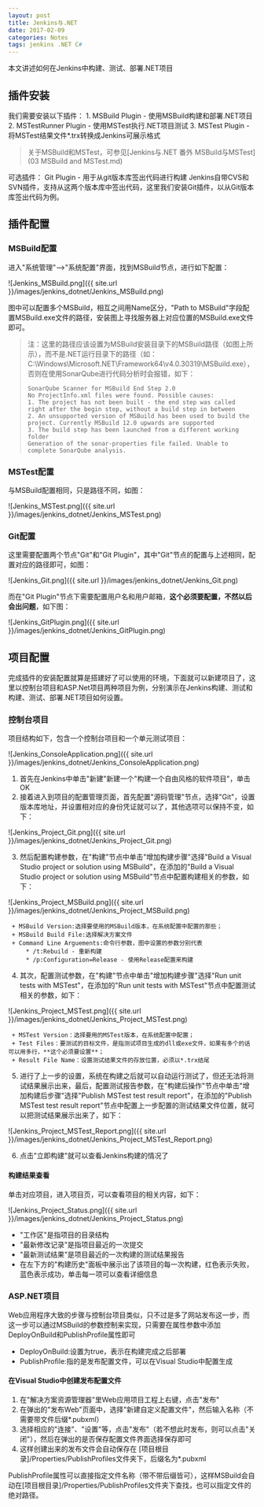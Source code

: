 ```yaml
---
layout: post
title: Jenkins与.NET
date: 2017-02-09
categories: Notes
tags: jenkins .NET C#
---
```


本文讲述如何在Jenkins中构建、测试、部署.NET项目

## 插件安装

我们需要安装以下插件：
    1. MSBuild Plugin - 使用MSBuild构建和部署.NET项目
    2. MSTestRunner Plugin - 使用MSTest执行.NET项目测试
    3. MSTest Plugin - 将MSTest结果文件*.trx转换成Jenkins可展示格式
> 关于MSBuild和MSTest，可参见[Jenkins与.NET 番外 MSBuild与MSTest](03 MSBuild and MSTest.md)

可选插件：
    Git Plugin - 用于从git版本库签出代码进行构建
Jenkins自带CVS和SVN插件，支持从这两个版本库中签出代码，这里我们安装Git插件，以从Git版本库签出代码为例。

## 插件配置

### MSBuild配置

进入"系统管理"-->"系统配置"界面，找到MSBuild节点，进行如下配置：  

![Jenkins_MSBuild.png]({{ site.url }}/images/jenkins_dotnet/Jenkins_MSBuild.png)

图中可以配置多个MSBuild，相互之间用Name区分，"Path to MSBuild"字段配置MSBuild.exe文件的路径，安装图上寻找服务器上对应位置的MSBuild.exe文件即可。

> 注：这里的路径应该设置为MSBuild安装目录下的MSBuild路径（如图上所示），而不是.NET运行目录下的路径（如：C:\Windows\Microsoft.NET\Framework64\v4.0.30319\MSBuild.exe），否则在使用SonarQube进行代码分析时会报错，如下：
> ```
> SonarQube Scanner for MSBuild End Step 2.0
> No ProjectInfo.xml files were found. Possible causes: 
> 1. The project has not been built - the end step was called right after the begin step, without a build step in between 
> 2. An unsupported version of MSBuild has been used to build the project. Currently MSBuild 12.0 upwards are supported
> 3. The build step has been launched from a different working folder
> Generation of the sonar-properties file failed. Unable to complete SonarQube analysis.
> ```

### MSTest配置

与MSBuild配置相同，只是路径不同，如图：  

![Jenkins_MSTest.png]({{ site.url }}/images/jenkins_dotnet/Jenkins_MSTest.png)

### Git配置

这里需要配置两个节点"Git"和"Git Plugin"，其中"Git"节点的配置与上述相同，配置对应的路径即可，如图：  

![Jenkins_Git.png]({{ site.url }}/images/jenkins_dotnet/Jenkins_Git.png)

而在"Git Plugin"节点下需要配置用户名和用户邮箱，**这个必须要配置，不然以后会出问题**，如下图：  

![Jenkins_GitPlugin.png]({{ site.url }}/images/jenkins_dotnet/Jenkins_GitPlugin.png)

## 项目配置

完成插件的安装配置就算是搭建好了可以使用的环境，下面就可以新建项目了，这里以控制台项目和ASP.Net项目两种项目为例，分别演示在Jenkins构建、测试和构建、测试、部署.NET项目如何设置。

### 控制台项目

项目结构如下，包含一个控制台项目和一个单元测试项目：  

![Jenkins_ConsoleApplication.png]({{ site.url }}/images/jenkins_dotnet/Jenkins_ConsoleApplication.png)

 1. 首先在Jenkins中单击"新建"新建一个"构建一个自由风格的软件项目"，单击OK
 2. 接着进入到项目的配置管理页面，首先配置"源码管理"节点，选择"Git"，设置版本库地址，并设置相对应的身份凭证就可以了，其他选项可以保持不变，如下：  

 ![Jenkins_Project_Git.png]({{ site.url }}/images/jenkins_dotnet/Jenkins_Project_Git.png)

 3. 然后配置构建参数，在"构建"节点中单击"增加构建步骤"选择"Build a Visual Studio project or solution using MSBuild"，在添加的"Build a Visual Studio project or solution using MSBuild"节点中配置构建相关的参数，如下：  

 ![Jenkins_Project_MSBuild.png]({{ site.url }}/images/jenkins_dotnet/Jenkins_Project_MSBuild.png)

     + MSBuild Version:选择要使用的MSBuild版本，在系统配置中配置的那些；
     + MSBuild Build File:选择解决方案文件
     + Command Line Arguements:命令行参数，图中设置的参数分别代表
         * /t:Rebuild - 重新构建
         * /p:Configuration=Release - 使用Release配置来构建

 4. 其次，配置测试参数，在"构建"节点中单击"增加构建步骤"选择"Run unit tests with MSTest"，在添加的"Run unit tests with MSTest"节点中配置测试相关的参数，如下：  

 ![Jenkins_Project_MSTest.png]({{ site.url }}/images/jenkins_dotnet/Jenkins_Project_MSTest.png)

     + MSTest Version：选择要用的MSTest版本，在系统配置中配置；
     + Test Files：要测试的目标文件，是指测试项目生成的dll或exe文件，如果有多个的话可以用多行，**这个必须要设置**；
     + Result File Name：设置测试结果文件的存放位置，必须以*.trx结尾
 
 5. 进行了上一步的设置，系统在构建之后就可以自动运行测试了，但还无法将测试结果展示出来，最后，配置测试报告参数，在"构建后操作"节点中单击"增加构建后步骤"选择"Publish MSTest test result report"，在添加的"Publish MSTest test result report"节点中配置上一步配置的测试结果文件位置，就可以把测试结果展示出来了，如下：  

 ![Jenkins_Project_MSTest_Report.png]({{ site.url }}/images/jenkins_dotnet/Jenkins_Project_MSTest_Report.png)

 6. 点击"立即构建"就可以查看Jenkins构建的情况了

#### 构建结果查看

单击对应项目，进入项目页，可以查看项目的相关内容，如下：  

![Jenkins_Project_Status.png]({{ site.url }}/images/jenkins_dotnet/Jenkins_Project_Status.png)

- "工作区"是指项目的目录结构
- "最新修改记录"是指项目最近的一次提交
- "最新测试结果"是项目最近的一次构建的测试结果报告
- 在左下方的"构建历史"面板中展示出了该项目的每一次构建，红色表示失败，蓝色表示成功，单击每一项可以查看详细信息

### ASP.NET项目

Web应用程序大致的步骤与控制台项目类似，只不过是多了网站发布这一步，而这一步可以通过MSBuild的参数控制来实现，只需要在属性参数中添加DeployOnBuild和PublishProfile属性即可
- DeployOnBuild:设置为true，表示在构建完成之后部署
- PublishProfile:指的是发布配置文件，可以在Visual Studio中配置生成

#### 在Visual Studio中创建发布配置文件

 1. 在"解决方案资源管理器"里Web应用项目工程上右键，点击"发布"
 2. 在弹出的"发布Web"页面中，选择"新建自定义配置文件"，然后输入名称（不需要带文件后缀*.pubxml）
 3. 选择相应的"连接"、"设置"等，点击"发布"（若不想此时发布，则可以点击"关闭"），然后在弹出的是否保存配置文件界面选择保存即可
 4. 这样创建出来的发布文件会自动保存在 [项目根目录]/Properties/PublishProfiles文件夹下，后缀名为*.pubxml

PublishProfile属性可以直接指定文件名称（带不带后缀皆可），这样MSBuild会自动在[项目根目录]/Properties/PublishProfiles文件夹下查找，也可以指定文件的绝对路径。